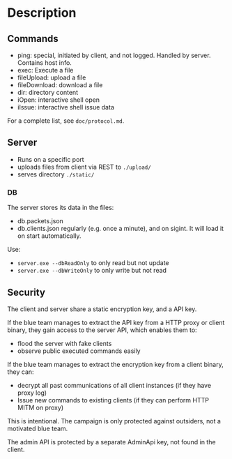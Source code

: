 # Description

## Commands

* ping: special, initiated by client, and not logged. Handled by server. Contains host info. 
* exec: Execute a file
* fileUpload: upload a file 
* fileDownload: download a file 
* dir: directory content
* iOpen: interactive shell open
* iIssue: interactive shell issue data

For a complete list, see `doc/protocol.md`.


## Server

* Runs on a specific port
* uploads files from client via REST to `./upload/`
* serves directory `./static/`


### DB

The server stores its data in the files: 
* db.packets.json
* db.clients.json
regularly (e.g. once a minute), and on sigint. 
It will load it on start automatically. 

Use: 
* `server.exe --dbReadOnly` to only read but not update
* `server.exe --dbWriteOnly` to only write but not read


## Security 

The client and server share a static encryption key, and a API key. 

If the blue team manages to extract the API key from a HTTP proxy or client binary, they
gain access to the server API, which enables them to:
* flood the server with fake clients 
* observe public executed commands easily 

If the blue team manages to extract the encryption key from a client binary, they can: 
* decrypt all past communications of all client instances (if they have proxy log)
* Issue new commands to existing clients (if they can perform HTTP MITM on proxy)

This is intentional. The campaign is only protected against outsiders, not a motivated blue team. 

The admin API is protected by a separate AdminApi key, not found in the client. 

